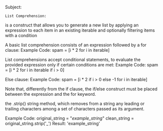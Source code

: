 Subject:

    List Comprehension:
is a construct that allows you to generate a new list by applying an expression to each item in an existing iterable and optionally filtering items with a condition

A basic list comprehension consists of an expression followed by a for clause:
    Example Code:
        spam = [i * 2 for i in iterable]

List comprehensions accept conditional statements, to evaluate the provided expression only if certain conditions are met:
    Example Code:
        spam = [i * 2 for i in iterable if i > 0]

Else clause:
    Example Code:
        spam = [i * 2 if i > 0 else -1 for i in iterable]

Note that, differently from the if clause, the if/else construct must be placed between the expression and the for keyword.



the .strip() string method, which removes from a string any leading or trailing characters among a set of characters passed as its argument.

Example Code:
    original_string = "_example_string_"
    clean_string = original_string.strip('_')
Result: 'example_string'
